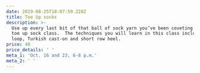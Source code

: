 ```yaml
---
date: 2019-08-25T18:07:59.228Z
title: Toe Up socks
description: >-
  Use up every last bit of that ball of sock yarn you’ve been coveting with this
  toe up sock class.  The techniques you will learn in this class include magic
  loop, Turkish cast-on and short row heel.
price: 40
price_details: ' '
meta_1: 'Oct. 16 and 23, 6-8 p.m.'
meta_2: ' '
---
```


